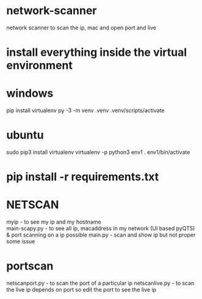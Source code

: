 # network-scanner
network scanner to scan the ip, mac and open port and live

# install everything inside the virtual environment
# windows
pip install virtualenv
py -3 -m venv .venv
.venv/scripts/activate

# ubuntu
sudo pip3 install virtualenv
virtualenv -p python3 env1
. env1/bin/activate

# pip install -r requirements.txt


# NETSCAN
myip - to see my ip and my hostname <br />
main-scapy.py - to see all ip, macaddress in my network (UI based pyQT5) & port scanning on a ip possible
main.py - scan and show ip but not proper some issue

# portscan
netscanport.py - to scan the port of a particular ip
netscanlive.py - to scan the live ip depends on port so edit the port to see the live ip


